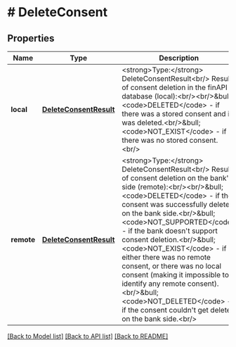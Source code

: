 # # DeleteConsent

## Properties

Name | Type | Description | Notes
------------ | ------------- | ------------- | -------------
**local** | [**DeleteConsentResult**](DeleteConsentResult.md) | &lt;strong&gt;Type:&lt;/strong&gt; DeleteConsentResult&lt;br/&gt; Result of consent deletion in the finAPI database (local):&lt;br/&gt;&lt;br/&gt;&amp;bull; &lt;code&gt;DELETED&lt;/code&gt; - if there was a stored consent and it was deleted.&lt;br/&gt;&amp;bull; &lt;code&gt;NOT_EXIST&lt;/code&gt; - if there was no stored consent.&lt;br/&gt; |
**remote** | [**DeleteConsentResult**](DeleteConsentResult.md) | &lt;strong&gt;Type:&lt;/strong&gt; DeleteConsentResult&lt;br/&gt; Result of consent deletion on the bank&#39;s side (remote):&lt;br/&gt;&lt;br/&gt;&amp;bull; &lt;code&gt;DELETED&lt;/code&gt; - if the consent was successfully deleted on the bank side.&lt;br/&gt;&amp;bull; &lt;code&gt;NOT_SUPPORTED&lt;/code&gt; - if the bank doesn&#39;t support consent deletion.&lt;br/&gt;&amp;bull; &lt;code&gt;NOT_EXIST&lt;/code&gt; - if either there was no remote consent, or there was no local consent (making it impossible to identify any remote consent).&lt;br/&gt;&amp;bull; &lt;code&gt;NOT_DELETED&lt;/code&gt; - if the consent couldn&#39;t get deleted on the bank side.&lt;br/&gt; |

[[Back to Model list]](../../README.md#models) [[Back to API list]](../../README.md#endpoints) [[Back to README]](../../README.md)
